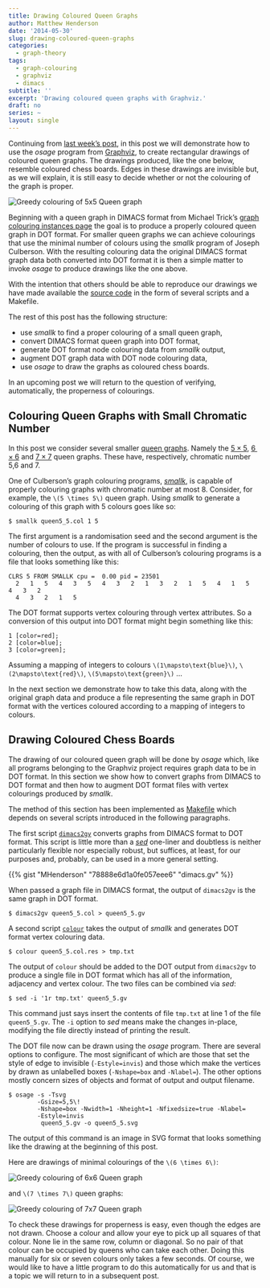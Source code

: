 ```yaml
---
title: Drawing Coloured Queen Graphs
author: Matthew Henderson
date: '2014-05-30'
slug: drawing-coloured-queen-graphs
categories:
  - graph-theory
tags:
  - graph-colouring
  - graphviz
  - dimacs
subtitle: ''
excerpt: 'Drawing coloured queen graphs with Graphviz.'
draft: no
series: ~
layout: single
---
```


Continuing from
[last week’s post](/post/greedy-colouring),
in
this post we will demonstrate how to use the *osage* program from
[Graphviz](http://www.graphviz.org/),
to create rectangular drawings of coloured queen
graphs. The drawings produced, like the one below, resemble coloured
chess boards. Edges in these drawings are invisible but, as we will explain,
it is still easy to decide whether or not the colouring of the graph is proper.

![Greedy colouring of 5x5 Queen graph](img/queen5_5.svg)

Beginning with a queen graph in DIMACS format from Michael Trick’s
[graph colouring instances page](http://mat.gsia.cmu.edu/COLOR/instances.html)
the goal is to produce a properly
coloured queen graph in DOT format. For smaller queen graphs we can achieve
colourings that use the minimal number of colours using the *smallk* program
of Joseph Culberson. With the resulting colouring data the original DIMACS
format graph data both converted into DOT format it is then a simple matter
to invoke *osage* to produce drawings like the one above.

With the intention that others should be able to reproduce our drawings we have
made available the
[source code](https://gist.github.com/MHenderson/d0ae80cc9b09d4043010)
in the form of several scripts
and a Makefile.

The rest of this post has the following structure:

- use *smallk* to find a proper colouring of a small queen graph,
- convert DIMACS format queen graph into DOT format,
- generate DOT format node colouring data from *smallk* output,
- augment DOT graph data with DOT node colouring data,
- use *osage* to draw the graphs as coloured chess boards.

In an upcoming post we will return to the question of verifying, automatically,
the properness of colourings.

## Colouring Queen Graphs with Small Chromatic Number

In this post we consider several smaller
[queen graphs](http://mathworld.wolfram.com/QueenGraph.html).
Namely the
[$5 \times 5$](http://mat.gsia.cmu.edu/COLOR/instances/queen5_5.col),
[$6 \times 6$](http://mat.gsia.cmu.edu/COLOR/instances/queen6_6.col)
and
[$7 \times 7$](http://mat.gsia.cmu.edu/COLOR/instances/queen7_7.col)
queen graphs. These have, respectively, chromatic number 5,6 and 7.

One of Culberson’s graph colouring programs,
[*smallk*](http://webdocs.cs.ualberta.ca/~joe/Coloring/Colorsrc/smallk.html),
is capable of
properly colouring graphs with chromatic number at most 8. Consider, for
example, the `\(5 \times 5\)` queen graph. Using *smallk* to generate
a colouring of this graph with 5 colours goes like so:

    $ smallk queen5_5.col 1 5

The first argument is a randomisation seed and the second argument is the
number of colours to use. If the program is successful in finding a colouring,
then the output, as with all of Culberson’s colouring programs is a file that
looks something like this:

    CLRS 5 FROM SMALLK cpu =  0.00 pid = 23501
      2   1   5   4   3   5   4   3   2   1   3   2   1   5   4   1   5   4   3   2 
      4   3   2   1   5 

The DOT format supports vertex colouring through vertex attributes. So a
conversion of this output into DOT format might begin something like this:

    1 [color=red];
    2 [color=blue];
    3 [color=green];

Assuming a mapping of integers to colours `\(1\mapsto\text{blue}\)`,
`\(2\mapsto\text{red}\)`, `\(5\mapsto\text{green}\)` …

In the next section we demonstrate how to take this data, along with the
original graph data and produce a file representing the same graph in DOT
format with the vertices coloured according to a mapping of integers to
colours.

## Drawing Coloured Chess Boards

The drawing of our coloured queen graph will be done by *osage* which, like
all programs belonging to the Graphviz project requires graph data to be
in DOT format. In this section we show how to convert graphs from DIMACS
to DOT format and then how to augment DOT format files with vertex colourings
produced by *smallk*.

The method of this section has been implemented as
[Makefile](https://gist.github.com/MHenderson/d0ae80cc9b09d4043010)
which depends on several scripts introduced in the following paragraphs.

The first script
[`dimacs2gv`](https://gist.github.com/MHenderson/78888e6d1a0fe057eee6)
converts graphs from DIMACS format
to DOT format. This script is little more than a
[*sed*](http://en.wikipedia.org/wiki/Sed)
one-liner and doubtless is neither
particularly flexible nor especially robust, but suffices, at least, for our
purposes and, probably, can be used in a more general setting.

{{% gist "MHenderson" "78888e6d1a0fe057eee6" "dimacs.gv" %}}

When passed a graph file in DIMACS format, the output of `dimacs2gv` is the
same graph in DOT format.

    $ dimacs2gv queen5_5.col > queen5_5.gv

A second script
[`colour`](https://gist.github.com/MHenderson/3de362f0ceecabf8ade8)
takes the output of *smallk* and
generates DOT format vertex colouring data.

    $ colour queen5_5.col.res > tmp.txt

The output of `colour` should be added to the DOT output from
`dimacs2gv` to produce a single file in DOT format which has all of the
information, adjacency and vertex colour. The two files can be combined
via *sed*:

    $ sed -i '1r tmp.txt' queen5_5.gv

This command just says insert the contents of file `tmp.txt` at line 1 of the
file `queen5_5.gv`. The `-i` option to *sed* means make the changes in-place,
modifying the file directly instead of printing the result.

The DOT file now can be drawn using the *osage* program. There are several
options to configure. The most significant of which are those that set the
style of edge to invisible (`-Estyle=invis`) and those which make the vertices
by drawn as unlabelled boxes (`-Nshape=box` and `-Nlabel=`). The other options
mostly concern sizes of objects and format of output and output filename.

    $ osage -s -Tsvg 
            -Gsize=5,5\! 
            -Nshape=box -Nwidth=1 -Nheight=1 -Nfixedsize=true -Nlabel=
            -Estyle=invis
             queen5_5.gv -o queen5_5.svg

The output of this command is an image in SVG format that looks something like
the drawing at the beginning of this post.

Here are drawings of minimal colourings of the `\(6 \times 6\)`:

![Greedy colouring of 6x6 Queen graph](img/queen6_6.svg)

and `\(7 \times 7\)` queen graphs:

![Greedy colouring of 7x7 Queen graph](img/queen7_7.svg)

To check these drawings for properness is easy, even though the edges are not
drawn. Choose a colour and allow your eye to pick up all squares of that
colour. None lie in the same row, column or diagonal. So no pair of that colour
can be occupied by queens who can take each other. Doing this manually for six
or seven colours only takes a few seconds. Of course, we would like to have a
little program to do this automatically for us and that is a topic we will
return to in a subsequent post.
